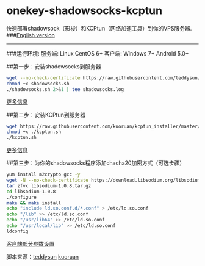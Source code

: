 # onekey-shadowsocks-kcptun 
快速部署shadowsock（影梭）和KCPtun（网络加速工具）到你的VPS服务器.  
###[English version](https://github.com/Joehaivo/onekey-shadowsocks-kcptun/blob/master/README-en.md)
***********
###运行环境:
服务端: Linux CentOS 6+
客户端: Windows 7+  Android 5.0+  

##第一步：安装shadowsocks到服务器
```bash
wget --no-check-certificate https://raw.githubusercontent.com/teddysun/shadowsocks_install/master/shadowsocks.sh  
chmod +x shadowsocks.sh  
./shadowsocks.sh 2>&1 | tee shadowsocks.log  
```
[更多信息](https://github.com/Joehaivo/onekey-shadowsocks-kcptun/blob/master/shadowsocks-server-config.md)  

##第二步：安装KCPtun到服务器
```bash
wget https://raw.githubusercontent.com/kuoruan/kcptun_installer/master/kcptun.sh  
chmod +x ./kcptun.sh  
./kcptun.sh  
```
[更多信息](https://github.com/Joehaivo/onekey-shadowsocks-kcptun/blob/master/kcptun-server-config.md)

##第三步：为你的shadowsocks程序添加chacha20加密方式（可选步骤）
```bash
yum install m2crypto gcc -y  
wget -N --no-check-certificate https://download.libsodium.org/libsodium/releases/libsodium-1.0.8.tar.gz  
tar zfvx libsodium-1.0.8.tar.gz  
cd libsodium-1.0.8  
./configure  
make && make install  
echo "include ld.so.conf.d/*.conf" > /etc/ld.so.conf  
echo "/lib" >> /etc/ld.so.conf  
echo "/usr/lib64" >> /etc/ld.so.conf  
echo "/usr/local/lib" >> /etc/ld.so.conf  
ldconfig  
```

[客户端部分参数设置](https://github.com/Joehaivo/onekey-shadowsocks-kcptun/wiki)

脚本来源：[teddysun](https://github.com/teddysun)  [kuoruan](https://github.com/kuoruan)
